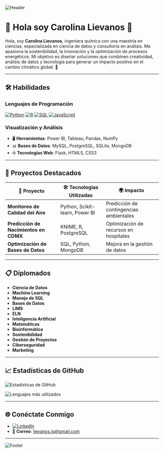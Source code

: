 ![Header](https://user-images.githubusercontent.com/tu-imagen-header.png)

# 🌱 Hola soy Carolina Lievanos 🌿

Hola, soy **Carolina Lievanos**, ingeniera química con una maestría en ciencias, especializada en ciencia de datos y consultoría en análisis. Me apasiona la sostenibilidad, la innovación y la optimización de procesos energéticos. Mi objetivo es diseñar soluciones que combinen creatividad, análisis de datos y tecnología para generar un impacto positivo en el cambio climático global. 🌟

---

## 🛠️ Habilidades

### Lenguajes de Programación

[![Python](https://img.shields.io/badge/Python-100%25-3776AB?style=flat-square&logo=python&logoColor=white)](#)
[![R](https://img.shields.io/badge/R-100%25-276DC3?style=flat-square&logo=r&logoColor=white)](#)
[![SQL](https://img.shields.io/badge/SQL-85%25-CC2927?style=flat-square&logo=microsoftsqlserver&logoColor=white)](#)
[![JavaScript](https://img.shields.io/badge/JavaScript-75%25-F7DF1E?style=flat-square&logo=javascript&logoColor=black)](#)

### Visualización y Análisis

- 🖥️ **Herramientas**: Power BI, Tableau, Pandas, NumPy  
- 📊 **Bases de Datos**: MySQL, PostgreSQL, SQLite, MongoDB  
- 🌐 **Tecnologías Web**: Flask, HTML5, CSS3  

---

## 🌟 Proyectos Destacados

| 🌿 Proyecto                                   | 🛠️ Tecnologías Utilizadas         | 🌍 Impacto                                |
|----------------------------------------------|-----------------------------------|-------------------------------------------|
| **Monitoreo de Calidad del Aire**            | Python, Scikit-learn, Power BI    | Predicción de contingencias ambientales   |
| **Predicción de Nacimientos en CDMX**        | KNIME, R, PostgreSQL              | Optimización de recursos en hospitales    |
| **Optimización de Bases de Datos**           | SQL, Python, MongoDB              | Mejora en la gestión de datos             |

---

## 📋 Diplomados

- **Ciencia de Datos**  
- **Machine Learning**  
- **Manejo de SQL**  
- **Bases de Datos**  
- **LIMS**  
- **ELN**  
- **Inteligencia Artificial**  
- **Matemáticas**  
- **Bioinformática**  
- **Sostenibilidad**  
- **Gestión de Proyectos**  
- **Ciberseguridad**  
- **Marketing**  

---

## 📈 Estadísticas de GitHub

![Estadísticas de GitHub](https://github-readme-stats.vercel.app/api?username=caro1ie&show_icons=true&theme=radical&hide_border=true)

![Lenguajes más utilizados](https://github-readme-stats.vercel.app/api/top-langs/?username=caro1ie&layout=compact&theme=radical&hide_border=true)

---

## 🌐 Conéctate Conmigo

- [![LinkedIn](https://img.shields.io/badge/LinkedIn-0A66C2?style=flat-square&logo=linkedin&logoColor=white)](https://www.linkedin.com/in/lievanosiq/)  
- 📧 **Correo**: lievanos.iq@gmail.com  

---

![Footer](https://user-images.githubusercontent.com/your-footer-image.png)  
